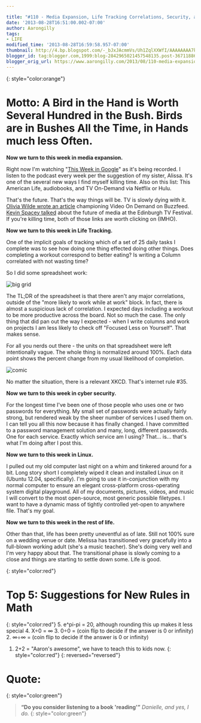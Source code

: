 ```yaml
---

title: "#110 - Media Expansion, Life Tracking Correlations, Security, and Linux"
date: '2013-08-28T16:51:00.002-07:00'
author: Aarongilly
tags:
- LIFE
modified_time: '2013-08-28T16:59:58.957-07:00'
thumbnail: http://4.bp.blogspot.com/-_bJxJAcmmVs/Uh1ZqlXXWfI/AAAAAAAA7kY/k-tpQ-m7nFo/s72-c/Column+110+-+Correlation.PNG
blogger_id: tag:blogger.com,1999:blog-2842965021457548135.post-367118868660410633
blogger_orig_url: https://www.aarongilly.com/2013/08/110-media-expansion-life-tracking.html
---
```


{: style="color:orange"}
# Motto: A Bird in the Hand is Worth Several Hundred in the Bush. Birds are in Bushes All the Time, in Hands much less Often.


**Now we turn to this week in media expansion.**

Right now I'm watching "[This Week in Google](http://twit.tv/twig)" as it's being recorded. I listen to the podcast every week per the suggestion of my sister, Alissa. It's one of the several new ways I find myself killing time. Also on this list: This American Life, audiobooks, and TV On-Demand via Netflix or Hulu. 

That's the future. That's the way things will be. TV is slowly dying with it. [Olivia Wilde wrote an article](http://www.buzzfeed.com/oliviawilde/olivia-wilde-on-video-on-demand) championing Video On Demand on Buzzfeed. [Kevin Spacey talked](http://www.youtube.com/watch?v=P0ukYf_xvgc) about the future of media at the Edinburgh TV Festival. If you're killing time, both of those links are worth clicking on (IMHO).

**Now we turn to this week in Life Tracking.**

One of the implicit goals of tracking which of a set of 25 daily tasks I complete was to see how doing one thing effected doing other things. Does completing a workout correspond to better eating? Is writing a Column correlated with not wasting time? 

So I did some spreadsheet work:

![big grid](http://4.bp.blogspot.com/-_bJxJAcmmVs/Uh1ZqlXXWfI/AAAAAAAA7kY/k-tpQ-m7nFo/s1600/Column+110+-+Correlation.PNG)

The TL;DR of the spreadsheet is that there aren't any major correlations, outside of the "more likely to work while at work" block. In fact, there is almost a suspicious lack of correlation. I expected days including a workout to be more productive across the board. Not so much the case. The only thing that did pan out the way I expected - when I write columns and work on projects I am less likely to check off "Focused Less on Yourself". That makes sense.

For all you nerds out there - the units on that spreadsheet were left intentionally vague. The whole thing is normalized around 100%. Each data point shows the percent change from my usual likelihood of completion.

![comic](http://imgs.xkcd.com/comics/correlation.png)

No matter the situation, there is a relevant XKCD. That's internet rule #35.

**Now we turn to this week in cyber security.**

For the longest time I've been one of those people who uses one or two passwords for everything. My small set of passwords were actually fairly strong, but rendered weak by the sheer number of services I used them on. I can tell you all this now because it has finally changed. I have committed to a password management solution and many, long, different passwords. One for each service. Exactly which service am I using? That... is... that's what I'm doing after I post this.

**Now we turn to this week in Linux.**

I pulled out my old computer last night on a whim and tinkered around for a bit. Long story short I completely wiped it clean and installed Linux on it (Ubuntu 12.04, specifically). I'm going to use it in-conjunction with my normal computer to ensure an elegant cross-platform cross-operating system digital playground. All of my documents, pictures, videos, and music I will convert to the most open-source, most generic possible filetypes. I want to have a dynamic mass of tightly controlled yet-open to anywhere file. That's my goal.

**Now we turn to this week in the rest of life.**

Other than that, life has been pretty uneventful as of late. Still not 100% sure on a wedding venue or date. Melissa has transitioned very gracefully into a full-blown working adult (she's a music teacher). She's doing very well and I'm very happy about that. The transitional phase is slowly coming to a close and things are starting to settle down some. Life is good.

{: style="color:red"}
# Top 5: Suggestions for New Rules in Math
{: style="color:red"}
5. e^pi-pi = 20, although rounding this up makes it less special 
4. X÷0 = ∞
3. 0÷0 = (coin flip to decide if the answer is 0 or infinity)
2. ∞÷∞ = (coin flip to decide if the answer is 0 or infinity)
1. 2+2 = "Aaron's awesome", we have to teach this to kids now.
{: style="color:red"}
{: reversed="reversed"}

# Quote:
{: style="color:green"}
> **“Do you consider listening to a book 'reading'”**
<cite>Danielle, and yes, I do.</cite>
{: style="color:green"}